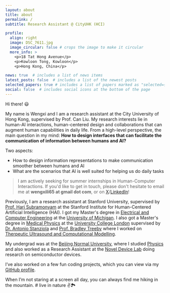 ```yaml
---
layout: about
title: about
permalink: /
subtitle: Research Assistant @ CityUHK (HCI)

profile:
  align: right
  image: DSC_7611.jpg
  image_circular: false # crops the image to make it circular
  more_info: >
    <p>18 Tat Hong Avenue</p>
    <p>Kowloon Tong, Kowloon</p>
    <p>Hong Kong, China</p>

news: true  # includes a list of news items
latest_posts: false  # includes a list of the newest posts
selected_papers: true # includes a list of papers marked as "selected={true}"
social: false  # includes social icons at the bottom of the page
---
```


Hi there! 😃

My name is Wengxi and I am a research assistant at the City University of Hong Kong, supervised by Prof. Can Liu. My research interests lie in human-AI interactions, human-centered design and collaborations that can augment human capabilities in daily life. From a high-level perspective, the main question in my mind: **How to design interfaces that can facilitate the communication of information between humans and AI?**

Two aspects:
+ How to design information representations to make communication smoother between humans and AI
+ What are the scenarios that AI is well suited for helping us do daily tasks

> I am actively seeking for summer internships in Human-Computer Interactions. If you'd like to get in touch, please don't hesitate to email me at **wengxili65 at gmail dot com**, or on [X](https://twitter.com/LiWengxi)/[LinkedIn](https://www.linkedin.com/in/wengxi-li/)!

Previously, I am a research assistant at Stanford University, supervised by [Prof. Hari Subramonyam](https://haridecoded.com/) at the Stanford Institute for Human-Centered Artificial Intelligence (HAI). I got my Master's degree in [Electrical and Computer Engineering](https://ece.engin.umich.edu/) at the [University of Michigan](https://umich.edu/). I also got a Master's degree in [Medical Physics](https://www.ucl.ac.uk/medical-physics-biomedical-engineering/ucl-medical-physics-and-biomedical-engineering) at the [University College London](https://www.ucl.ac.uk/) supervised by [Dr. Antonio Stanziola](http://bug.medphys.ucl.ac.uk/antonio-stanziola) and [Prof. Bradley Treeby](http://bug.medphys.ucl.ac.uk/bradley-treeby) where I worked on [Therpeutic Ultrasound and Computational Modelling](http://bug.medphys.ucl.ac.uk/research).

My undergrad was at the [Beijing Normal University](https://www.bnu.edu.cn/), where I studied [Physics](https://physics.bnu.edu.cn/) and also worked as a Research Assistant at the [Novel Device Lab](https://btmm1.bnu.edu.cn/laoshizhuye/NDL/English.htm) doing research on semiconductor devices.

I’ve also worked on a few fun coding projects, which you can view via my [GitHub profile](https://github.com/imerlwx).

When I’m not staring at a screen all day, you can always find me hiking in the mountain. # live in nature ✌️🏞